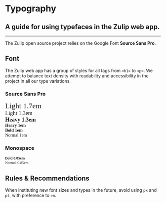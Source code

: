 # Typography

## A guide for using typefaces in the Zulip web app.

---

The Zulip open source project relies on the Google Font **Source Sans Pro**.

## Font

The Zulip web app has a group of styles for all tags from `<h1>` to `<p>`. We attempt to balance text density with readability and accessibility in the project in all our type variations.

### Source Sans Pro

<div class="font-types" style="font-family: 'Source Sans Pro';">
<div style="font-size: 24px; font-weight: 300">Light 1.7em</div>
<div style="font-size: 18px; font-weight: 300">Light 1.3em</div>
<div style="font-size: 18px; font-weight: 700">Heavy 1.3em</div>
<div style="font-size: 14px; font-weight: 700">Heavy 1em</div>
<div style="font-size: 14px; font-weight: 600">Bold 1em</div>
<div style="font-size: 14px; font-weight: 400">Normal 1em</div>
</div>

### Monospace

<div class="font-types" style="font-family: Monaco,Menlo,Consolas,\"Courier New\",monospace;">
<div style="font-size: 12px; font-weight: 600">Bold 0.85em</div>
<div style="font-size: 12px; font-weight: 400">Normal 0.85em</div>
</div>

## Rules &amp; Recommendations

When instituting new font sizes and types in the future, avoid using `px` and `pt`, with preference  to `em`. 
